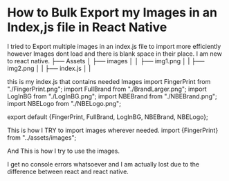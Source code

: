 
# How to Bulk Export my Images in an Index,js file in React Native

I tried to Export multiple images in an index.js file to import more efficiently however Images dont load and there is blank space in their place. I am new to react native.
├── Assets
│   ├── images
│   │   ├── img1.png
│   |   ├── img2.png
│   |   ├── index.js
│   |

this is my index.js that contains needed Images
import FingerPrint from "./FingerPrint.png";
import FullBrand from "./BrandLarger.png";
import LogInBG from "./LogInBG.png";
import NBEBrand from "./NBEBrand.png";
import NBELogo from "./NBELogo.png";

export default {FingerPrint, FullBrand, LogInBG, NBEBrand, NBELogo};

This is how I TRY to import images wherever needed.
import {FingerPrint} from "../assets/images";

And This is how I try to use the images.
<Image source={FingerPrint} />

I get no console errors whatsoever and I am actually lost due to the difference between react and react native.

        